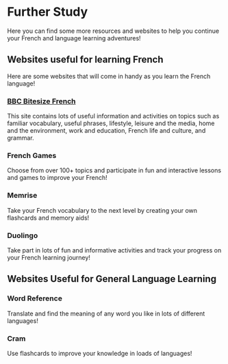 <h1>Further Study</h1>
<p>Here you can find some more resources and websites to help you continue your French and language learning adventures!</p>
<h2>Websites useful for learning French</h2>
<p>Here are some websites that will come in handy as you learn the French language!</p>
<h3><a href="https://www.bbc.com/bitesize/subjects/z9dqxnb"> BBC Bitesize French</a></h3>
<p>This site contains lots of useful information and activities on topics such as familiar vocabulary, useful phrases, lifestyle, leisure and the media, home and the environment, work and education, French life and culture, and grammar.</p>
<h3>French Games</h3>
<p>Choose from over 100+ topics and participate in fun and interactive lessons and games to improve your French!</p>
<h3>Memrise</h3>
<p>Take your French vocabulary to the next level by creating your own flashcards and memory aids!</p>
<h3>Duolingo</h3>
<p>Take part in lots of fun and informative activities and track your progress on your French learning journey!</p>
<h2>Websites Useful for General Language Learning</h2>
<h3>Word Reference</h3>
<p>Translate and find the meaning of any word you like in lots of different languages!</p>
<h3>Cram</h3>
<p>Use flashcards to improve your knowledge in loads of languages!</p>
